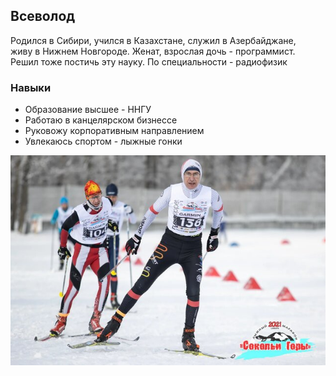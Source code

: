 ## Всеволод

Родился в Сибири, учился в Казахстане, служил в Азербайджане,  
живу в Нижнем Новгороде. Женат, взрослая дочь - программист.  
Решил тоже постичь эту науку. По специальности - радиофизик  
  
### Навыки

* Образование высшее - ННГУ
* Работаю в канцелярском бизнессе
* Руковожу корпоративным направлением
* Увлекаюсь спортом - лыжные гонки 

![photo](img/IMG_6298.JPG)




